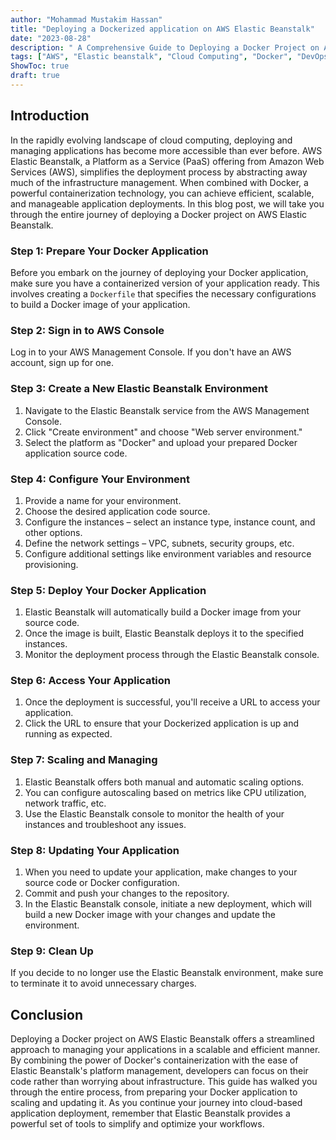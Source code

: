 ```yaml
---
author: "Mohammad Mustakim Hassan"
title: "Deploying a Dockerized application on AWS Elastic Beanstalk"
date: "2023-08-28"
description: " A Comprehensive Guide to Deploying a Docker Project on AWS Elastic Beanstalk"
tags: ["AWS", "Elastic beanstalk", "Cloud Computing", "Docker", "DevOps", "Deployment"]
ShowToc: true
draft: true
---
```


## Introduction

In the rapidly evolving landscape of cloud computing, deploying and managing applications has become more accessible than ever before. AWS Elastic Beanstalk, a Platform as a Service (PaaS) offering from Amazon Web Services (AWS), simplifies the deployment process by abstracting away much of the infrastructure management. When combined with Docker, a powerful containerization technology, you can achieve efficient, scalable, and manageable application deployments. In this blog post, we will take you through the entire journey of deploying a Docker project on AWS Elastic Beanstalk.

### Step 1: Prepare Your Docker Application

Before you embark on the journey of deploying your Docker application, make sure you have a containerized version of your application ready. This involves creating a `Dockerfile` that specifies the necessary configurations to build a Docker image of your application.

### Step 2: Sign in to AWS Console

Log in to your AWS Management Console. If you don't have an AWS account, sign up for one.

### Step 3: Create a New Elastic Beanstalk Environment

1. Navigate to the Elastic Beanstalk service from the AWS Management Console.
2. Click "Create environment" and choose "Web server environment."
3. Select the platform as "Docker" and upload your prepared Docker application source code.

### Step 4: Configure Your Environment

1. Provide a name for your environment.
2. Choose the desired application code source.
3. Configure the instances – select an instance type, instance count, and other options.
4. Define the network settings – VPC, subnets, security groups, etc.
5. Configure additional settings like environment variables and resource provisioning.

### Step 5: Deploy Your Docker Application

1. Elastic Beanstalk will automatically build a Docker image from your source code.
2. Once the image is built, Elastic Beanstalk deploys it to the specified instances.
3. Monitor the deployment process through the Elastic Beanstalk console.

### Step 6: Access Your Application

1. Once the deployment is successful, you'll receive a URL to access your application.
2. Click the URL to ensure that your Dockerized application is up and running as expected.

### Step 7: Scaling and Managing

1. Elastic Beanstalk offers both manual and automatic scaling options.
2. You can configure autoscaling based on metrics like CPU utilization, network traffic, etc.
3. Use the Elastic Beanstalk console to monitor the health of your instances and troubleshoot any issues.

### Step 8: Updating Your Application

1. When you need to update your application, make changes to your source code or Docker configuration.
2. Commit and push your changes to the repository.
3. In the Elastic Beanstalk console, initiate a new deployment, which will build a new Docker image with your changes and update the environment.

### Step 9: Clean Up

If you decide to no longer use the Elastic Beanstalk environment, make sure to terminate it to avoid unnecessary charges.

## Conclusion

Deploying a Docker project on AWS Elastic Beanstalk offers a streamlined approach to managing your applications in a scalable and efficient manner. By combining the power of Docker's containerization with the ease of Elastic Beanstalk's platform management, developers can focus on their code rather than worrying about infrastructure. This guide has walked you through the entire process, from preparing your Docker application to scaling and updating it. As you continue your journey into cloud-based application deployment, remember that Elastic Beanstalk provides a powerful set of tools to simplify and optimize your workflows.
